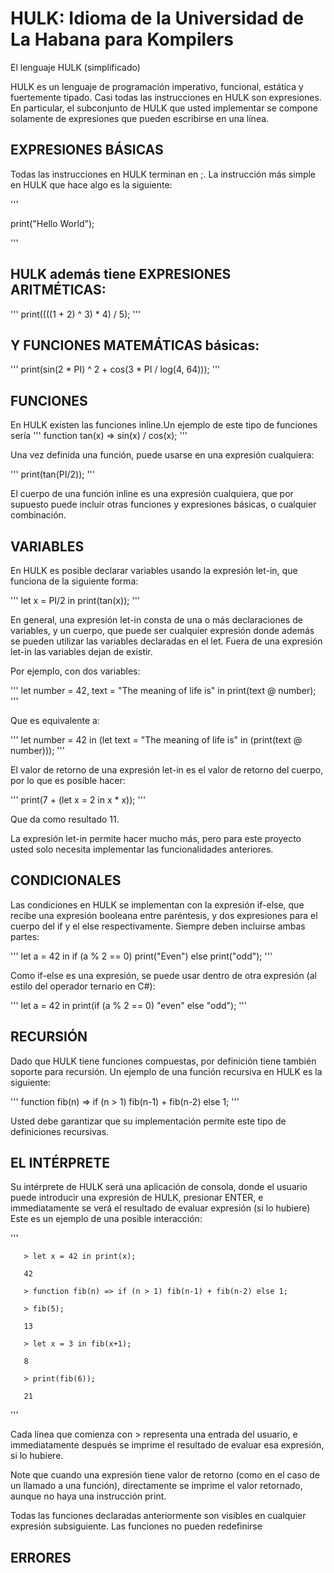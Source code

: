 # HULK: Idioma de la Universidad de La Habana para Kompilers

El lenguaje HULK (simplificado)

HULK es un lenguaje de programación imperativo, funcional, estática y fuertemente tipado. Casi todas las instrucciones en HULK son expresiones. En particular, el subconjunto de HULK que usted implementar se compone solamente de expresiones que pueden escribirse en una línea.

## EXPRESIONES BÁSICAS
Todas las instrucciones en HULK terminan en ;. La instrucción más simple en HULK que hace algo es la siguiente:

'''

print("Hello World");

'''
## HULK además tiene EXPRESIONES ARITMÉTICAS:
'''
print((((1 + 2) ^ 3) * 4) / 5);
'''

## Y FUNCIONES MATEMÁTICAS básicas:

'''
print(sin(2 * PI) ^ 2 + cos(3 * PI / log(4, 64)));
'''

## FUNCIONES
En HULK existen las funciones inline.Un ejemplo de este tipo de funciones sería
'''
function tan(x) => sin(x) / cos(x);
'''

Una vez definida una función, puede usarse en una expresión cualquiera:

'''
print(tan(PI/2));
'''

El cuerpo de una función inline es una expresión cualquiera, que por supuesto puede incluir otras funciones y expresiones básicas, o cualquier combinación.

## VARIABLES
En HULK es posible declarar variables usando la expresión let-in, que funciona de la siguiente forma:

'''
let x = PI/2 in print(tan(x));
'''

En general, una expresión let-in consta de una o más declaraciones de variables, y un cuerpo, que puede ser cualquier expresión donde además se pueden utilizar las variables declaradas en el let. Fuera de una expresión let-in las variables dejan de existir.

Por ejemplo, con dos variables:

'''
let number = 42, text = "The meaning of life is" in print(text @ number);
'''

Que es equivalente a:

'''
let number = 42 in (let text = "The meaning of life is" in (print(text @ number)));
'''

El valor de retorno de una expresión let-in es el valor de retorno del cuerpo, por lo que es posible hacer:

'''
print(7 + (let x = 2 in x * x));
'''

Que da como resultado 11.

La expresión let-in permite hacer mucho más, pero para este proyecto usted solo necesita implementar las funcionalidades anteriores.

## CONDICIONALES
Las condiciones en HULK se implementan con la expresión if-else, que recibe una expresión booleana entre paréntesis, y dos expresiones para el cuerpo del if y el else respectivamente. Siempre deben incluirse ambas partes:

'''
let a = 42 in if (a % 2 == 0) print("Even") else print("odd");
'''

Como if-else es una expresión, se puede usar dentro de otra expresión (al estilo del operador ternario en C#):

'''
let a = 42 in print(if (a % 2 == 0) "even" else "odd");
'''

## RECURSIÓN
Dado que HULK tiene funciones compuestas, por definición tiene también soporte para recursión. Un ejemplo de una función recursiva en HULK es la siguiente:

'''
function fib(n) => if (n > 1) fib(n-1) + fib(n-2) else 1;
'''

Usted debe garantizar que su implementación permite este tipo de definiciones recursivas.

## EL INTÉRPRETE
Su intérprete de HULK será una aplicación de consola, donde el usuario puede introducir una expresión de HULK, presionar ENTER, e immediatamente se verá el resultado de evaluar expresión (si lo hubiere) Este es un ejemplo de una posible interacción:


'''

       > let x = 42 in print(x);
       
       42
       
       > function fib(n) => if (n > 1) fib(n-1) + fib(n-2) else 1;
       
       > fib(5);
      
       13
       
       > let x = 3 in fib(x+1);
       
       8
       
       > print(fib(6));
       
       21
'''


Cada línea que comienza con > representa una entrada del usuario, e immediatamente después se imprime el resultado de evaluar esa expresión, si lo hubiere.

Note que cuando una expresión tiene valor de retorno (como en el caso de un llamado a una función), directamente se imprime el valor retornado, aunque no haya una instrucción print.

Todas las funciones declaradas anteriormente son visibles en cualquier expresión subsiguiente. Las funciones no pueden redefinirse

## ERRORES

